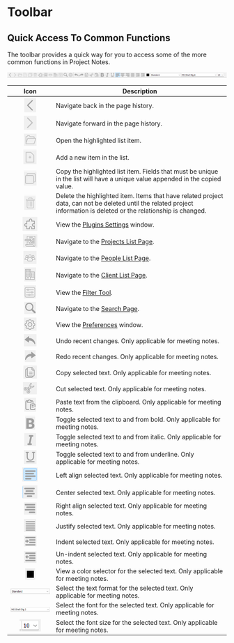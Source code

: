 # Toolbar

## Quick Access To Common Functions

The toolbar provides a quick way for you to access some of the more common functions in Project Notes.

![Image](<lib/NewItem31.png>)

| **Icon** | **Description** |
| :---: | --- |
| ![Image](<lib/NewItem32.png>) | Navigate back in the page history. |
| ![Image](<lib/NewItem33.png>) | Navigate forward in the page history. |
| ![Image](<lib/NewItem34.png>) | Open the highlighted list item. |
| ![Image](<lib/NewItem35.png>) | Add a new item in the list. |
| ![Image](<lib/NewItem36.png>) | Copy the highlighted list item. Fields that must be unique in the list will have a unique value appended in the copied value. |
| ![Image](<lib/NewItem37.png>) | Delete the highlighted item. Items that have related project data, can not be deleted until the related project information is deleted or the relationship is changed. |
| ![Image](<lib/NewItem38.png>) | View the [Plugins Settings](<PluginSettings.md>) window. |
| ![Image](<lib/NewItem39.png>) | Navigate to the [Projects List Page](<ProjectPage.md>). |
| ![Image](<lib/NewItem40.png>) | Navigate to the [People List Page](<PeopleListPage.md>). |
| ![Image](<lib/NewItem41.png>) | Navigate to the [Client List Page](<ClientListPage.md>). |
| ![Image](<lib/NewItem43.png>) | View the [Filter Tool](<FilterTool.md>). |
| ![Image](<lib/NewItem44.png>) | Navigate to the [Search Page](<SearchPage.md>). |
| ![Image](<lib/NewItem45.png>) | View the [Preferences](<Preferences.md>) window. |
| ![Image](<lib/NewItem46.png>) | Undo recent changes. Only applicable for meeting notes. |
| ![Image](<lib/NewItem47.png>) | Redo recent changes. Only applicable for meeting notes. |
| ![Image](<lib/NewItem48.png>) | Copy selected text. Only applicable for meeting notes. |
| ![Image](<lib/NewItem49.png>) | Cut selected text. Only applicable for meeting notes. |
| ![Image](<lib/NewItem50.png>) | Paste text from the clipboard. Only applicable for meeting notes. |
| ![Image](<lib/NewItem51.png>) | Toggle selected text to and from bold. Only applicable for meeting notes. |
| ![Image](<lib/NewItem52.png>) | Toggle selected text to and from italic. Only applicable for meeting notes. |
| ![Image](<lib/NewItem53.png>) | Toggle selected text to and from underline. Only applicable for meeting notes. |
| ![Image](<lib/NewItem54.png>) | Left align selected text. Only applicable for meeting notes. |
| ![Image](<lib/NewItem55.png>) | Center selected text. Only applicable for meeting notes. |
| ![Image](<lib/NewItem56.png>) | Right align selected text. Only applicable for meeting notes. |
| ![Image](<lib/NewItem57.png>) | Justify selected text. Only applicable for meeting notes. |
| ![Image](<lib/NewItem58.png>) | Indent selected text. Only applicable for meeting notes. |
| ![Image](<lib/NewItem59.png>) | Un-indent selected text. Only applicable for meeting notes. |
| ![Image](<lib/NewItem60.png>) | View a color selector for the selected text. Only applicable for meeting notes. |
| ![Image](<lib/NewItem61.png>) | Select the text format for the selected text. Only applicable for meeting notes. |
| ![Image](<lib/NewItem62.png>) | Select the font for the selected text. Only applicable for meeting notes. |
| ![Image](<lib/NewItem63.png>) | Select the font size for the selected text. Only applicable for meeting notes. |

<br>